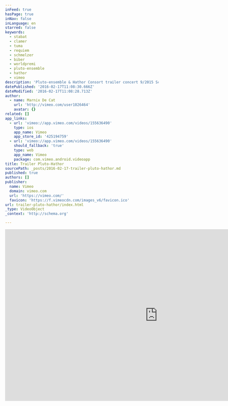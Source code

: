 ```yaml
---
inFeed: true
hasPage: true
inNav: false
inLanguage: en
starred: false
keywords:
  - stabat
  - clamer
  - tuma
  - requiem
  - schmelzer
  - biber
  - worldpremi
  - pluto-ensemble
  - hathor
  - vimeo
description: 'Pluto-ensemble & Hathor Consort trailer concert 9/2015 Schmelzer, Clamer, Requiem - Biber, (Worldpremière) Stabat Mater - Tuma'
datePublished: '2016-02-17T11:08:30.666Z'
dateModified: '2016-02-17T11:08:28.713Z'
author:
  - name: Marnix De Cat
    url: 'http://vimeo.com/user1026464'
    avatar: {}
related: []
app_links:
  - url: 'vimeo://app.vimeo.com/videos/155636490'
    type: ios
    app_name: Vimeo
    app_store_id: '425194759'
  - url: 'vimeo://app.vimeo.com/videos/155636490'
    should_fallback: 'true'
    type: web
    app_name: Vimeo
    package: com.vimeo.android.videoapp
title: Trailer Pluto-Hathor
sourcePath: _posts/2016-02-17-trailer-pluto-hathor.md
published: true
authors: []
publisher:
  name: Vimeo
  domain: vimeo.com
  url: 'https://vimeo.com/'
  favicon: 'https://f.vimeocdn.com/images_v6/favicon.ico'
url: trailer-pluto-hathor/index.html
_type: VideoObject
_context: 'http://schema.org'

---
```

<iframe src="https://cdn.embedly.com/widgets/media.html?src=https%3A%2F%2Fplayer.vimeo.com%2Fvideo%2F155636490&amp;url=https%3A%2F%2Fvimeo.com%2F155636490&amp;image=http%3A%2F%2Fi.vimeocdn.com%2Fvideo%2F556461494_1280.jpg&amp;key=b7d04c9b404c499eba89ee7072e1c4f7&amp;type=text%2Fhtml&amp;schema=vimeo" width="1000" height="563" scrolling="no" frameborder="0" allowfullscreen="allowfullscreen" style=""></iframe>